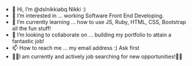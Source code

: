 - 👋 Hi, I’m @dslnikkiabq Nikki :) 
- 👀 I’m interested in ... working Software Front End Developing.
- 🌱 I’m currently learning ... how to use JS, Ruby, HTML, CSS, Bootstrap all the fun stuff!
- 💞️ I’m looking to collaborate on ... building my portfolio to attain a fantastic job! 
- 📫 How to reach me ... my email address :) Ask first
- 👀👀I am currently and actively job searching for new opportunities!👀👀

<!---
dslnikkiabq/dslnikkiabq is a ✨ special ✨ repository because its `README.md` (this file) appears on your GitHub profile.
You can click the Preview link to take a look at your changes.
--->
